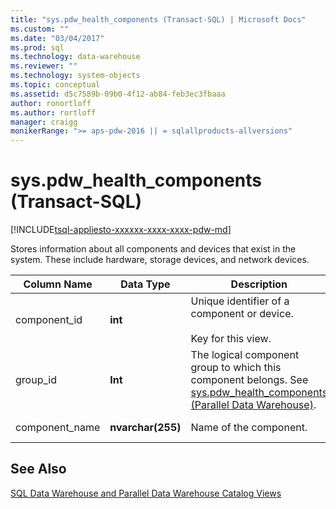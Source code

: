 ```yaml
---
title: "sys.pdw_health_components (Transact-SQL) | Microsoft Docs"
ms.custom: ""
ms.date: "03/04/2017"
ms.prod: sql
ms.technology: data-warehouse
ms.reviewer: ""
ms.technology: system-objects
ms.topic: conceptual
ms.assetid: d5c7589b-09b0-4f12-ab84-feb3ec3fbaaa
author: ronortloff
ms.author: rortloff
manager: craigg
monikerRange: ">= aps-pdw-2016 || = sqlallproducts-allversions"
---
```

# sys.pdw_health_components (Transact-SQL)
[!INCLUDE[tsql-appliesto-xxxxxx-xxxx-xxxx-pdw-md](../../includes/tsql-appliesto-xxxxxx-xxxx-xxxx-pdw-md.md)]

  Stores information about all components and devices that exist in the system. These include hardware, storage devices, and network devices.  
  
|Column Name|Data Type|Description|Range|  
|-----------------|---------------|-----------------|-----------|  
|component_id|**int**|Unique identifier of a component or device.<br /><br /> Key for this view.|NOT NULL|  
|group_id|**Int**|The logical component group to which this component belongs. See [sys.pdw_health_components (Parallel Data Warehouse)](../../relational-databases/system-catalog-views/sys-pdw-health-components-transact-sql.md).|NOT NULL|  
|component_name|**nvarchar(255)**|Name of the component.|NOT NULL|  
  
## See Also  
 [SQL Data Warehouse and Parallel Data Warehouse Catalog Views](../../relational-databases/system-catalog-views/sql-data-warehouse-and-parallel-data-warehouse-catalog-views.md)  
  
  
